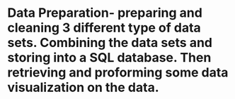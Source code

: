 # Data Preparation- preparing and cleaning 3 different type of data sets. Combining the data sets and storing into a SQL database. Then retrieving and proforming some data visualization on the data.

